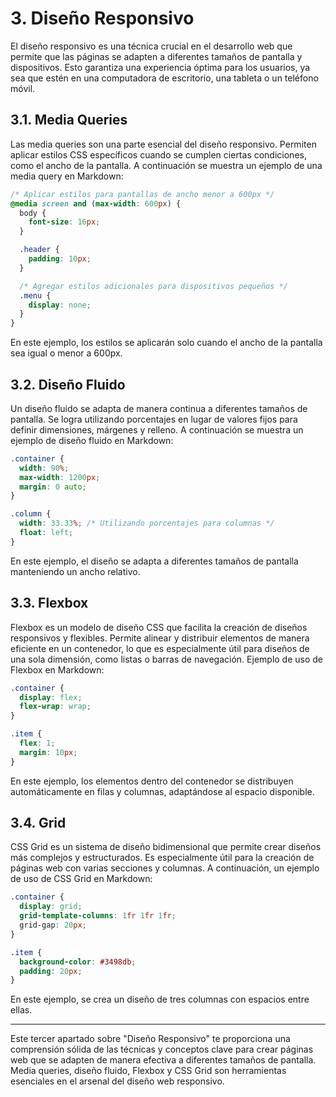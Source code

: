 # 3. Diseño Responsivo

El diseño responsivo es una técnica crucial en el desarrollo web que permite que las páginas se adapten a diferentes tamaños de pantalla y dispositivos. Esto garantiza una experiencia óptima para los usuarios, ya sea que estén en una computadora de escritorio, una tableta o un teléfono móvil.

## 3.1. Media Queries

Las media queries son una parte esencial del diseño responsivo. Permiten aplicar estilos CSS específicos cuando se cumplen ciertas condiciones, como el ancho de la pantalla. A continuación se muestra un ejemplo de una media query en Markdown:

```css
/* Aplicar estilos para pantallas de ancho menor a 600px */
@media screen and (max-width: 600px) {
  body {
    font-size: 16px;
  }

  .header {
    padding: 10px;
  }

  /* Agregar estilos adicionales para dispositivos pequeños */
  .menu {
    display: none;
  }
}
```

En este ejemplo, los estilos se aplicarán solo cuando el ancho de la pantalla sea igual o menor a 600px.

## 3.2. Diseño Fluido

Un diseño fluido se adapta de manera continua a diferentes tamaños de pantalla. Se logra utilizando porcentajes en lugar de valores fijos para definir dimensiones, márgenes y relleno. A continuación se muestra un ejemplo de diseño fluido en Markdown:

```css
.container {
  width: 90%;
  max-width: 1200px;
  margin: 0 auto;
}

.column {
  width: 33.33%; /* Utilizando porcentajes para columnas */
  float: left;
}
```

En este ejemplo, el diseño se adapta a diferentes tamaños de pantalla manteniendo un ancho relativo.

## 3.3. Flexbox

Flexbox es un modelo de diseño CSS que facilita la creación de diseños responsivos y flexibles. Permite alinear y distribuir elementos de manera eficiente en un contenedor, lo que es especialmente útil para diseños de una sola dimensión, como listas o barras de navegación. Ejemplo de uso de Flexbox en Markdown:

```css
.container {
  display: flex;
  flex-wrap: wrap;
}

.item {
  flex: 1;
  margin: 10px;
}
```

En este ejemplo, los elementos dentro del contenedor se distribuyen automáticamente en filas y columnas, adaptándose al espacio disponible.

## 3.4. Grid

CSS Grid es un sistema de diseño bidimensional que permite crear diseños más complejos y estructurados. Es especialmente útil para la creación de páginas web con varias secciones y columnas. A continuación, un ejemplo de uso de CSS Grid en Markdown:

```css
.container {
  display: grid;
  grid-template-columns: 1fr 1fr 1fr;
  grid-gap: 20px;
}

.item {
  background-color: #3498db;
  padding: 20px;
}
```

En este ejemplo, se crea un diseño de tres columnas con espacios entre ellas.

---

Este tercer apartado sobre "Diseño Responsivo" te proporciona una comprensión sólida de las técnicas y conceptos clave para crear páginas web que se adapten de manera efectiva a diferentes tamaños de pantalla. Media queries, diseño fluido, Flexbox y CSS Grid son herramientas esenciales en el arsenal del diseño web responsivo.